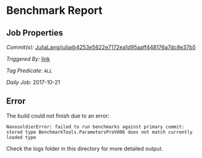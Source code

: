 # Benchmark Report

## Job Properties

*Commit(s):* [JuliaLang/julia@4253e5622e7172ea1d95aaff448176a7dc8e37b5](https://github.com/JuliaLang/julia/commit/4253e5622e7172ea1d95aaff448176a7dc8e37b5)

*Triggered By:* [link](https://github.com/JuliaLang/julia/commit/4253e5622e7172ea1d95aaff448176a7dc8e37b5#commitcomment-25106151)

*Tag Predicate:* `ALL`

*Daily Job:* 2017-10-21

## Error

The build could not finish due to an error:

```
NanosoldierError: failed to run benchmarks against primary commit: stored type BenchmarkTools.ParametersPreV006 does not match currently loaded type
```

Check the logs folder in this directory for more detailed output.

